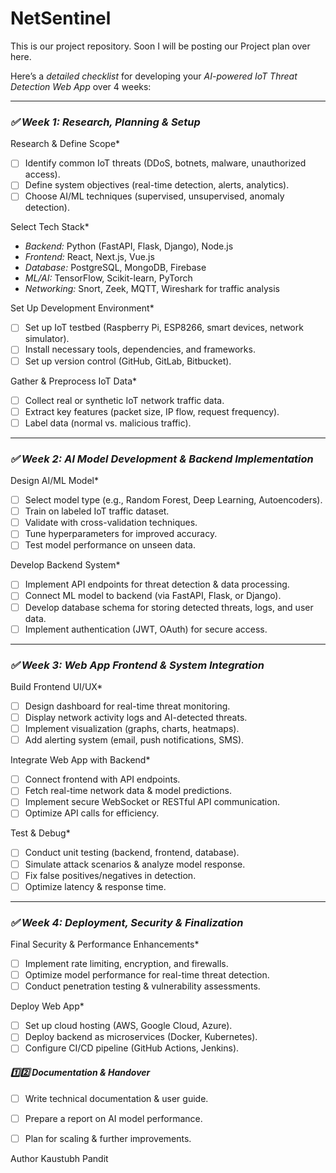 # NetSentinel
This is our project repository.
Soon I will be posting our Project plan over here.


Here’s a *detailed checklist* for developing your *AI-powered IoT Threat Detection Web App* over 4 weeks:  

---

### *✅ Week 1: Research, Planning & Setup*  
Research & Define Scope*  
- [ ] Identify common IoT threats (DDoS, botnets, malware, unauthorized access).  
- [ ] Define system objectives (real-time detection, alerts, analytics).  
- [ ] Choose AI/ML techniques (supervised, unsupervised, anomaly detection).  

Select Tech Stack*  
- *Backend:* Python (FastAPI, Flask, Django), Node.js  
- *Frontend:* React, Next.js, Vue.js  
- *Database:* PostgreSQL, MongoDB, Firebase  
- *ML/AI:* TensorFlow, Scikit-learn, PyTorch  
- *Networking:* Snort, Zeek, MQTT, Wireshark for traffic analysis  

Set Up Development Environment*  
- [ ] Set up IoT testbed (Raspberry Pi, ESP8266, smart devices, network simulator).  
- [ ] Install necessary tools, dependencies, and frameworks.  
- [ ] Set up version control (GitHub, GitLab, Bitbucket).  

Gather & Preprocess IoT Data*  
- [ ] Collect real or synthetic IoT network traffic data.  
- [ ] Extract key features (packet size, IP flow, request frequency).  
- [ ] Label data (normal vs. malicious traffic).  

---

### *✅ Week 2: AI Model Development & Backend Implementation*  
Design AI/ML Model*  
- [ ] Select model type (e.g., Random Forest, Deep Learning, Autoencoders).  
- [ ] Train on labeled IoT traffic dataset.  
- [ ] Validate with cross-validation techniques.  
- [ ] Tune hyperparameters for improved accuracy.  
- [ ] Test model performance on unseen data.  

Develop Backend System*  
- [ ] Implement API endpoints for threat detection & data processing.  
- [ ] Connect ML model to backend (via FastAPI, Flask, or Django).  
- [ ] Develop database schema for storing detected threats, logs, and user data.  
- [ ] Implement authentication (JWT, OAuth) for secure access.  

---

### *✅ Week 3: Web App Frontend & System Integration*  
Build Frontend UI/UX*  
- [ ] Design dashboard for real-time threat monitoring.  
- [ ] Display network activity logs and AI-detected threats.  
- [ ] Implement visualization (graphs, charts, heatmaps).  
- [ ] Add alerting system (email, push notifications, SMS).  

Integrate Web App with Backend*  
- [ ] Connect frontend with API endpoints.  
- [ ] Fetch real-time network data & model predictions.  
- [ ] Implement secure WebSocket or RESTful API communication.  
- [ ] Optimize API calls for efficiency.  

Test & Debug*  
- [ ] Conduct unit testing (backend, frontend, database).  
- [ ] Simulate attack scenarios & analyze model response.  
- [ ] Fix false positives/negatives in detection.  
- [ ] Optimize latency & response time.  

---

### *✅ Week 4: Deployment, Security & Finalization*  
Final Security & Performance Enhancements*  
- [ ] Implement rate limiting, encryption, and firewalls.  
- [ ] Optimize model performance for real-time threat detection.  
- [ ] Conduct penetration testing & vulnerability assessments.  

 Deploy Web App*  
- [ ] Set up cloud hosting (AWS, Google Cloud, Azure).  
- [ ] Deploy backend as microservices (Docker, Kubernetes).  
- [ ] Configure CI/CD pipeline (GitHub Actions, Jenkins).  

#### *1️⃣2️⃣ Documentation & Handover*  
- [ ] Write technical documentation & user guide.  
- [ ] Prepare a report on AI model performance.  
- [ ] Plan for scaling & further improvements.



Author Kaustubh Pandit
